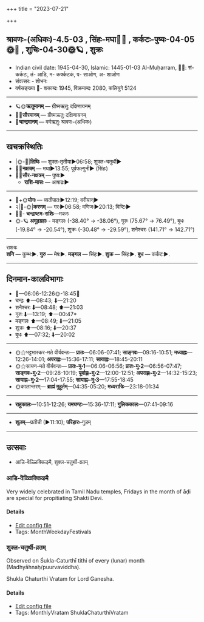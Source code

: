 +++
title = "2023-07-21"

+++
## श्रावणः-(अधिकः)-4.5-03  ,  सिंहः-मघा🌛🌌  ,  कर्कटः-पुष्यः-04-05🌞🌌  ,  शुचिः-04-30🌞🪐  ,  शुक्रः
- Indian civil date: 1945-04-30, Islamic: 1445-01-03 Al-Muḥarram, 🌌🌞: सं- कर्कटः, तं- आडि, म- कर्क्कटकं, प- साओण, अ- शाओण
- संवत्सरः - शोभनः
- वर्षसङ्ख्या 🌛- शकाब्दः 1945, विक्रमाब्दः 2080, कलियुगे 5124
___________________
- 🪐🌞**ऋतुमानम्** — ग्रीष्मऋतुः दक्षिणायनम्
- 🌌🌞**सौरमानम्** — ग्रीष्मऋतुः दक्षिणायनम्
- 🌛**चान्द्रमानम्** — वर्षऋतुः श्रावणः-(अधिकः)
___________________


## खचक्रस्थितिः
- |🌞-🌛|**तिथिः** — शुक्ल-तृतीया►06:58; शुक्ल-चतुर्थी►  
- 🌌🌛**नक्षत्रम्** — मघा►13:55; पूर्वफल्गुनी► (सिंहः)  
- 🌌🌞**सौर-नक्षत्रम्** — पुष्यः►  
  - **राशि-मासः** — आषाढः► 
___________________
- 🌛+🌞**योगः** — व्यतीपातः►12:19; वरीयान्►  
- २|🌛-🌞|**करणम्** — गरः►06:58; वणिजः►20:13; विष्टिः►  
- 🌌🌛- **चन्द्राष्टम-राशिः**—मकरः  
- 🌞-🪐 **अमूढग्रहाः** - मङ्गलः (-38.40° → -38.06°), गुरुः (75.67° → 76.49°), बुधः (-19.84° → -20.54°), शुक्रः (-30.48° → -29.59°), शनैश्चरः (141.71° → 142.71°)
___________________
राशयः  
**शनि** — कुम्भः►. **गुरु** — मेषः►. **मङ्गल** — सिंहः►. **शुक्र** — सिंहः►. **बुध** — कर्कटः►. 
___________________


## दिनमान-कालविभागाः
- 🌅—06:06-12:26🌞-18:45🌇  
- चन्द्रः ⬆—08:43; ⬇—21:20  
- शनैश्चरः ⬇—08:48; ⬆—21:03  
- गुरुः ⬇—13:19; ⬆—00:47*  
- मङ्गलः ⬆—08:49; ⬇—21:05  
- शुक्रः ⬆—08:16; ⬇—20:37  
- बुधः ⬆—07:32; ⬇—20:02  
___________________
- 🌞⚝भट्टभास्कर-मते वीर्यवन्तः— **प्रातः**—06:06-07:41; **साङ्गवः**—09:16-10:51; **मध्याह्नः**—12:26-14:01; **अपराह्णः**—15:36-17:11; **सायाह्नः**—18:45-20:11  
- 🌞⚝सायण-मते वीर्यवन्तः— **प्रातः-मु॰1**—06:06-06:56; **प्रातः-मु॰2**—06:56-07:47; **साङ्गवः-मु॰2**—09:28-10:19; **पूर्वाह्णः-मु॰2**—12:00-12:51; **अपराह्णः-मु॰2**—14:32-15:23; **सायाह्नः-मु॰2**—17:04-17:55; **सायाह्नः-मु॰3**—17:55-18:45  
- 🌞कालान्तरम्— **ब्राह्मं मुहूर्तम्**—04:35-05:20; **मध्यरात्रिः**—23:18-01:34  
___________________
- **राहुकालः**—10:51-12:26; **यमघण्टः**—15:36-17:11; **गुलिककालः**—07:41-09:16  
___________________
- **शूलम्**—प्रतीची (►11:10); **परिहारः**–गुडम्  
___________________

## उत्सवाः
- आडि-वॆळ्ळिक्किऴमै, शुक्ल-चतुर्थी-व्रतम्
### आडि-वॆळ्ळिक्किऴमै



Very widely celebrated in Tamil Nadu temples, Fridays in the month of āḍi are special for propitiating Shakti Devi.

#### Details
- [Edit config file](https://github.com/jyotisham/adyatithi/blob/master/tamil/description_only/ADi~veLLikkizhamai.toml)
- Tags: MonthWeekdayFestivals


### शुक्ल-चतुर्थी-व्रतम्

Observed on Śukla-Caturthī tithi of every (lunar) month (Madhyāhnaḥ/puurvaviddha). 

Shukla Chaturthi Vratam for Lord Ganesha.

#### Details
- [Edit config file](https://github.com/jyotisham/adyatithi/blob/master/devatA/gaNapati/lunar_month/tithi/00/04/zukla-caturthI-vratam.toml)
- Tags: MonthlyVratam ShuklaChaturthiVratam


